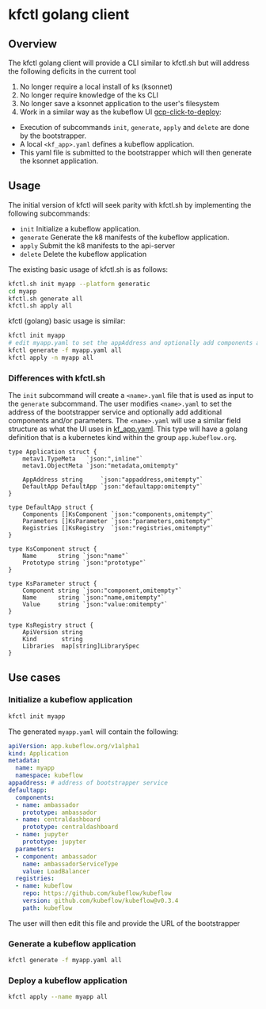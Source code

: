 # kfctl golang client

## Overview

The kfctl golang client will provide a CLI similar to kfctl.sh but will 
address the following deficits in the current tool

1. No longer require a local install of ks (ksonnet)
2. No longer require knowledge of the ks CLI 
3. No longer save a ksonnet application to the user's filesystem
4. Work in a similar way as the kubeflow UI [gcp-click-to-deploy](https://github.com/kubeflow/kubeflow/tree/master/components/gcp-click-to-deploy):
  - Execution of subcommands `init`, `generate`, `apply` and `delete` are done by the bootstrapper.
  - A local `<kf_app>.yaml` defines a kubeflow application. 
  - This yaml file is submitted to the bootstrapper which will then generate the ksonnet application.

## Usage

The initial version of kfctl will seek parity with kfctl.sh by implementing the following subcommands:
- `init`            Initialize a kubeflow application.
- `generate`        Generate the k8 manifests of the kubeflow application.
- `apply`           Submit the k8 manifests to the api-server
- `delete`          Delete the kubeflow application

The existing basic usage of kfctl.sh is as follows:

```sh
kfctl.sh init myapp --platform generatic
cd myapp
kfctl.sh generate all
kfctl.sh apply all
```

kfctl (golang) basic usage is similar:

```sh
kfctl init myapp 
# edit myapp.yaml to set the appAddress and optionally add components and/or parameters
kfctl generate -f myapp.yaml all
kfctl apply -n myapp all
```

### Differences with kfctl.sh

The `init` subcommand will create a `<name>.yaml` file that is used as input to the `generate` subcommand.
The user modifies `<name>.yaml` to set the address of the bootstrapper service and optionally add 
additional components and/or parameters. The `<name>.yaml` will use a similar field structure as what 
the UI uses in [kf_app.yaml](https://github.com/kubeflow/kubeflow/blob/master/components/gcp-click-to-deploy/manifest/kf_app.yaml). This type will have a golang definition that is a kubernetes kind within the group `app.kubeflow.org`. 

```golang
type Application struct {
	metav1.TypeMeta   `json:",inline"`
	metav1.ObjectMeta `json:"metadata,omitempty" 

	AppAddress string     `json:"appaddress,omitempty"`
	DefaultApp DefaultApp `json:"defaultapp:omitempty"`
}

type DefaultApp struct {
	Components []KsComponent `json:"components,omitempty"`
	Parameters []KsParameter `json:"parameters,omitempty"`
	Registries []KsRegistry  `json:"registries,omitempty"`
}

type KsComponent struct {
	Name      string `json:"name"`
	Prototype string `json:"prototype"`
}

type KsParameter struct {
	Component string `json:"component,omitempty"`
	Name      string `json:"name,omitempty"`
	Value     string `json:"value:omitempty"`
}

type KsRegistry struct {
	ApiVersion string
	Kind       string
	Libraries  map[string]LibrarySpec
}
```

## Use cases

### Initialize a kubeflow application

```sh
kfctl init myapp 
```

The generated `myapp.yaml` will contain the following:

```yaml
apiVersion: app.kubeflow.org/v1alpha1
kind: Application
metadata:
  name: myapp
  namespace: kubeflow
appaddress: # address of bootstrapper service
defaultapp:
  components:
  - name: ambassador
    prototype: ambassador
  - name: centraldashboard
    prototype: centraldashboard
  - name: jupyter
    prototype: jupyter
  parameters:
  - component: ambassador
    name: ambassadorServiceType
    value: LoadBalancer
  registries:
  - name: kubeflow
    repo: https://github.com/kubeflow/kubeflow
    version: github.com/kubeflow/kubeflow@v0.3.4
    path: kubeflow
```

The user will then edit this file and provide the URL of the bootstrapper

### Generate a kubeflow application

```sh
kfctl generate -f myapp.yaml all
```

### Deploy a kubeflow application

```sh
kfctl apply --name myapp all
```
